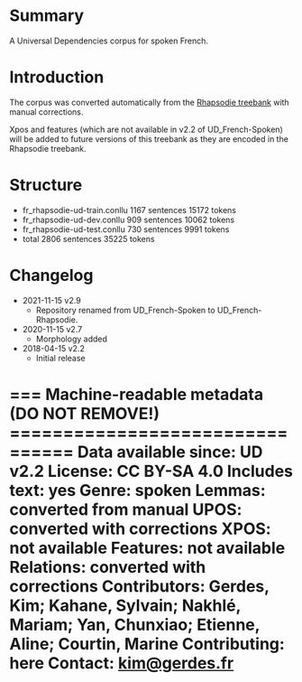 # Summary

A Universal Dependencies corpus for spoken French.

# Introduction

The corpus was converted automatically from the [Rhapsodie treebank](http://www.projet-rhapsodie.fr/) with manual corrections.

Xpos and features (which are not available in v2.2 of UD_French-Spoken) will be added to future versions of this treebank as they are encoded in the Rhapsodie treebank.



# Structure

+ fr_rhapsodie-ud-train.conllu 1167 sentences  15172 tokens
+ fr_rhapsodie-ud-dev.conllu 909 sentences 10062 tokens
+ fr_rhapsodie-ud-test.conllu  730 sentences 9991 tokens
+ total 2806 sentences 35225 tokens


# Changelog

* 2021-11-15 v2.9
  * Repository renamed from UD_French-Spoken to UD_French-Rhapsodie.
* 2020-11-15 v2.7
  * Morphology added
* 2018-04-15 v2.2
  * Initial release


=== Machine-readable metadata (DO NOT REMOVE!) ================================
Data available since: UD v2.2
License: CC BY-SA 4.0
Includes text: yes
Genre: spoken
Lemmas: converted from manual
UPOS: converted with corrections
XPOS: not available
Features: not available
Relations: converted with corrections
Contributors: Gerdes, Kim; Kahane, Sylvain; Nakhlé, Mariam; Yan, Chunxiao; Etienne, Aline; Courtin, Marine
Contributing: here
Contact: kim@gerdes.fr
===============================================================================

